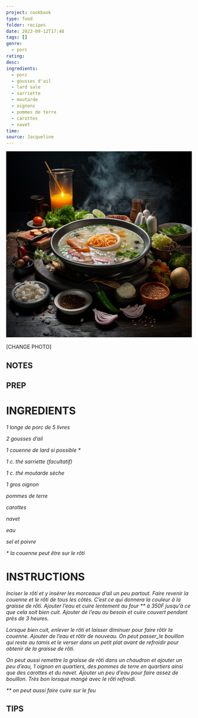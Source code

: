 ```yaml
---
project: cookbook
type: food
folder: recipes
date: 2023-09-12T17:48
tags: []
genre:
  - porc
rating: 
desc: 
ingredients:
  - porc
  - gousses d'ail
  - lard sale
  - sarriette
  - moutarde
  - oignons
  - pommes de terre
  - carottes
  - navet
time: 
source: Jacqueline
---
```


![IMAGE](_default.png)


[CHANGE PHOTO]


## NOTES




## PREP


# INGREDIENTS

_1 longe de porc de 5 livres_

_2 gousses d’ail_

_1 couenne de lard si possible *_

_1 c. thé sarriette (facultatif)_

_1 c. thé moutarde sèche_

_1 gros oignon_

_pommes de terre_

_carottes_

_navet_

_eau_

_sel et poivre_

_* la couenne peut être sur le rôti_


# INSTRUCTIONS

_Inciser le rôti et y insérer les morceaux d’ail un_
_peu partout. Faire revenir la couenne et le rôti_
_de tous les côtés. C’est ce qui donnera la couleur_
_à la graisse de rôti. Ajouter l’eau et cuire_
_lentement au four ** à 350F jusqu’à ce que_
_cela soit bien cuit. Ajouter de l’eau au besoin_
_et cuire couvert pendant près de 3 heures._

_Lorsque bien cuit, enlever le rôti et laisser diminuer_
_pour faire rôtir la couenne. Ajouter de_
_l’eau et rôtir de nouveau. On peut passer_le_
_bouillon qui reste au tamis et le verser dans_
_un petit plat avant de refroidir pour obtenir_
_de la graisse de rôti._

_On peut aussi remettre la graisse de rôti dans_
_un chaudron et ajouter un peu d’eau, 1 oignon_
_en quartiers, des pommes de terre en quartiers_
_ainsi que des carottes et du navet. Ajouter un_
_peu d’eau pour faire assez de bouillon. Très_
_bon lorsque mangé avec le rôti refroidi._

_** on peut aussi faire cuire sur le feu_




## TIPS



